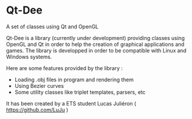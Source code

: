 Qt-Dee
======

A set of classes using Qt and OpenGL

Qt-Dee is a library (currently under development) providing classes using OpenGL and Qt in order to help the creation of graphical applications and games.
The library is developped in order to be compatible with Linux and Windows systems.

Here are some features provided by the library :

- Loading .obj files in program and rendering them
- Using Bezier curves
- Some utility classes like triplet templates, parsers, etc
 
It has been created by a ETS student Lucas Juliéron ( https://github.com/LuJu ) 
